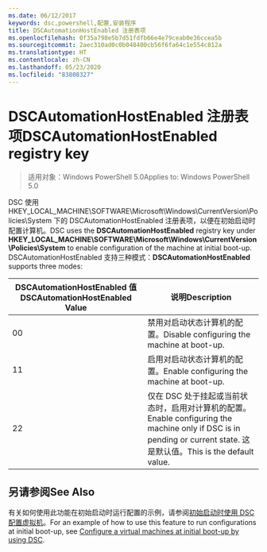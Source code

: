 ```yaml
---
ms.date: 06/12/2017
keywords: dsc,powershell,配置,安装程序
title: DSCAutomationHostEnabled 注册表项
ms.openlocfilehash: 0f35a798e5b7d51fdfb66e4e79ceab0e36ccea5b
ms.sourcegitcommit: 2aec310ad0c0b048400cb56f6fa64c1e554c812a
ms.translationtype: HT
ms.contentlocale: zh-CN
ms.lasthandoff: 05/23/2020
ms.locfileid: "83808327"
---
```

# <a name="dscautomationhostenabled-registry-key"></a><span data-ttu-id="6fffd-103">DSCAutomationHostEnabled 注册表项</span><span class="sxs-lookup"><span data-stu-id="6fffd-103">DSCAutomationHostEnabled registry key</span></span>

> <span data-ttu-id="6fffd-104">适用对象：Windows PowerShell 5.0</span><span class="sxs-lookup"><span data-stu-id="6fffd-104">Applies to: Windows PowerShell 5.0</span></span>

<span data-ttu-id="6fffd-105">DSC 使用 HKEY_LOCAL_MACHINE\SOFTWARE\Microsoft\Windows\CurrentVersion\Policies\System 下的 DSCAutomationHostEnabled 注册表项，以便在初始启动时配置计算机。</span><span class="sxs-lookup"><span data-stu-id="6fffd-105">DSC uses the **DSCAutomationHostEnabled** registry key under **HKEY_LOCAL_MACHINE\SOFTWARE\Microsoft\Windows\CurrentVersion\Policies\System** to enable configuration of the machine at initial boot-up.</span></span>
<span data-ttu-id="6fffd-106">DSCAutomationHostEnabled 支持三种模式：</span><span class="sxs-lookup"><span data-stu-id="6fffd-106">**DSCAutomationHostEnabled** supports three modes:</span></span>

|  <span data-ttu-id="6fffd-107">DSCAutomationHostEnabled 值</span><span class="sxs-lookup"><span data-stu-id="6fffd-107">DSCAutomationHostEnabled Value</span></span>  |  <span data-ttu-id="6fffd-108">说明</span><span class="sxs-lookup"><span data-stu-id="6fffd-108">Description</span></span>   |
|---|---|
<span data-ttu-id="6fffd-109">0</span><span class="sxs-lookup"><span data-stu-id="6fffd-109">0</span></span> | <span data-ttu-id="6fffd-110">禁用对启动状态计算机的配置。</span><span class="sxs-lookup"><span data-stu-id="6fffd-110">Disable configuring the machine at boot-up.</span></span> |
<span data-ttu-id="6fffd-111">1</span><span class="sxs-lookup"><span data-stu-id="6fffd-111">1</span></span> | <span data-ttu-id="6fffd-112">启用对启动状态计算机的配置。</span><span class="sxs-lookup"><span data-stu-id="6fffd-112">Enable configuring the machine at boot-up.</span></span> |
<span data-ttu-id="6fffd-113">2</span><span class="sxs-lookup"><span data-stu-id="6fffd-113">2</span></span> | <span data-ttu-id="6fffd-114">仅在 DSC 处于挂起或当前状态时，启用对计算机的配置。</span><span class="sxs-lookup"><span data-stu-id="6fffd-114">Enable configuring the machine only if DSC is in pending or current state.</span></span> <span data-ttu-id="6fffd-115">这是默认值。</span><span class="sxs-lookup"><span data-stu-id="6fffd-115">This is the default value.</span></span> |

## <a name="see-also"></a><span data-ttu-id="6fffd-116">另请参阅</span><span class="sxs-lookup"><span data-stu-id="6fffd-116">See Also</span></span>

<span data-ttu-id="6fffd-117">有关如何使用此功能在初始启动时运行配置的示例，请参阅[初始启动时使用 DSC 配置虚拟机](bootstrapDsc.md)。</span><span class="sxs-lookup"><span data-stu-id="6fffd-117">For an example of how to use this feature to run configurations at initial boot-up, see [Configure a virtual machines at initial boot-up by using DSC](bootstrapDsc.md).</span></span>
